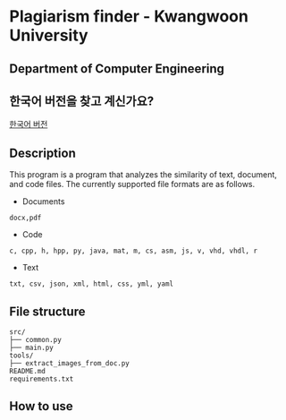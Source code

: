 # Plagiarism finder - Kwangwoon University
## Department of Computer Engineering

## 한국어 버전을 찾고 계신가요?
[한국어 버전](README_kr.md)

## Description
This program is a program that analyzes the similarity of text, document, and code files.
The currently supported file formats are as follows.

- Documents
```text
docx,pdf
```
- Code
```text
c, cpp, h, hpp, py, java, mat, m, cs, asm, js, v, vhd, vhdl, r
```
- Text
```text
txt, csv, json, xml, html, css, yml, yaml
```

## File structure
```text
src/
├── common.py
├── main.py
tools/
├── extract_images_from_doc.py
README.md
requirements.txt
```

## How to use
```bash
```

